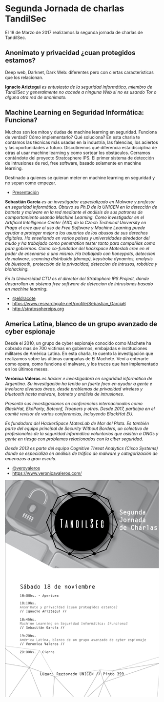 # Segunda Jornada de charlas TandilSec

El 18 de Marzo de 2017 realizamos la segunda jornada de charlas de TandilSec.

## Anonimato y privacidad ¿cuan protegidos estamos?

Deep web, Darknet, Dark Web: diferentes pero con ciertas características que los relacionan.

**Ignacio Ariztegui** *es entusiasta de la seguridad informática, miembro de TandilSec y generalmente no accede a ninguna Web si no es usando Tor o alguna otra red de anonimato.*

## Machine Learning en Seguridad Informática: Funciona?

Muchos son los mitos y dudas de machine learning en seguridad. Funciona de verdad? Cómo implementarlo? Qué soluciona? En esta charla te contamos las técnicas más usadas en la industria, las falencias, los aciertos y las oportunidades a futuro. Discutiremos qué diferencia esta disciplina de otras al usar machine learning y como sortear los obstáculos. Cerramos contándote del proyecto Stratosphere IPS. El primer sistema de detección de intrusiones de red, free software, basado solamente en machine learning.

Destinado a quienes se quieran meter en machine learning en seguridad y no sepan como empezar.

* [Presentación](https://slides.com/eldraco/machine-learning-en-seguridad-funciona/)

**Sebastián García** *es un investigador especializado en Malware y profesor en seguridad informática. Obtuvo su Ph.D de la UNICEN en la detección de botnets y malware en la red mediante el análisis de sus patrones de comportamiento usando Machine Learning. Como investigador en el Artificial Intelligence Center (AIC) de la Czech Technical University en Praga el cree que el uso de Free Software y Machine Learning puede ayudar a proteger mejor a los usuarios de los abusos de sus derechos digitales. Ha enseñando en varios países y universidades alrededor del mudo y ha trabajado como penetration tester tanto para compañías como para gobiernos. Como co-fundador del hackspace Mateslab cree en el poder de ensenarse a uno mismo. Ha trabajado con honeypots, deteccion de malware, scanning distribuido (dnmap), keystroke dynamics, analysis de bluetooth, protección de la privacidad, deteccion de intrusos, robótica y biohacking.*

*En la Universidad CTU es el director del Stratophere IPS Project, donde desarrollan un sistema free software de deteccion de intrusiones basado en machine learning.*

* [@eldracote](https://twitter.com/eldracote)
* https://www.researchgate.net/profile/Sebastian_Garcia6
* http://stratosphereips.org

## America Latina, blanco de un grupo avanzado de cyber espionaje

Desde el 2010, un grupo de cyber espionaje conocido como Machete ha cobrado mas de 700 víctimas en gobiernos, embajadas e instituciones militares de América Latina. En esta charla, te cuento la investigación que realizamos sobre las últimas campañas de El Machete. Vení a enterarte como opera, como funciona el malware, y los trucos que han implementado en los últimos meses.

**Verónica Valeros** *es hacker e investigadora en seguridad informática de Argentina. Su investigación ha tenido un fuerte foco en ayudar a gente e involucra diversas áreas, desde problemas de privacidad wireless y bluetooth hasta malware, botnets y análisis de intrusiones.*

*Presentó sus investigaciones en conferencias internacionales como BlackHat, EkoParty, Botconf, Troopers y otras. Desde 2017, participa en el comité revisor de varios conferencias, incluyendo BlackHat EU.*

*Es fundadora del HackerSpace MatesLab de Mar del Plata. Es también parte del equipo principal de Security Without Borders, un colectivo de profesionales de la seguridad informática voluntarios que asisten a ONGs y gente en riesgo con problemas relacionados con la ciber seguridad.*

*Desde 2013 es parte del equipo Cognitive Threat Analytics (Cisco Systems) donde se especializa en análisis de tráfico de malware y categorización de amenazas a gran escala.*

* [@verovaleros](https://twitter.com/verovaleros)
* https://www.veronicavaleros.com/


[![Flyer](CharlasTandilSec-11-18-Rectorado.jpg)](https://www.meetup.com/TandilSec/events/239722934/)
